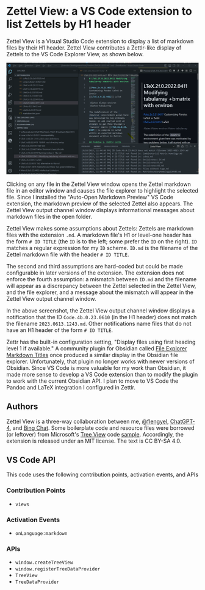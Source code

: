 # Zettel View: a VS Code extension to list Zettels by H1 header

Zettel View is a Visual Studio Code extension to display a list of markdown files by their H1 header. Zettel View contributes a Zettlr-like display of Zettels to the VS Code Explorer View, as shown below.

![Zettel View](./resources/Zettel-View.png)

Clicking on any file in the Zettel View window opens the Zettel markdown file in an editor window and causes the file explorer to highlight the selected file. Since I installed the "Auto-Open Markdown Preview" VS Code extension, the markdown preview of the selected Zettel also appears. The Zettel View output channel window displays informational messages about markdown files in the open folder.

Zettel View makes some assumptions about Zettels:
Zettels are markdown files with the extension `.md`.
A markdown file's H1 or level-one header has the form `# ID TITLE` (the `ID` is to the left; some prefer the `ID` on the right).
`ID` matches a regular expression for my `ID` scheme.
`ID.md` is the filename of the Zettel markdown file with the header `# ID TITLE`.

The second and third assumptions are hard-coded but could be made configurable in later versions of the extension. The extension does not enforce the fourth assumption: a mismatch between `ID.md` and the filename will appear as a discrepancy between the Zettel selected in the Zettel View, and the file explorer, and a message about the mismatch will appear in the Zettel View output channel window.

In the above screenshot, the Zettel View output channel window displays a notification that the ID `Code.4b.0.23.0610` (in the H1 header) does not match the filename `2023.0613.1243.md`. Other notifications name files that do not have an H1 header of the form `# ID TITLE`.

Zettr has the built-in configuration setting, "Display files using first heading level 1 if available." A community plugin for Obsidian called [File Explorer Markdown Titles](https://github.com/Dyldog/file-explorer-markdown-titles) once produced a similar display in the Obsidian file explorer. Unfortunately, that plugin no longer works with newer versions of Obsidian. Since VS Code is more valuable for my work than Obsidian, it made more sense to develop a VS Code extension than to modify the plugin to work with the current Obsidian API. I plan to move to VS Code the Pandoc and LaTeX integration I configured in Zettlr.

## Authors

Zettel View is a three-way collaboration between me, [@flengyel](https://github.com/flengyel), [ChatGPT-4](https://chat.openai.com), and [Bing Chat](https://www.bing.com/search?form=MA13FJ&q=Bing+AI&showconv=1). Some boilerplate code and resource files were borrowed (or leftover) from Microsoft's [Tree View](https://code.visualstudio.com/api/extension-guides/tree-view#extension-capabilities-articles) code [sample](https://github.com/microsoft/vscode-extension-samples/tree/main/tree-view-sample). Accordingly, the extension is released under an MIT license. The text is CC BY-SA 4.0.

## VS Code API

This code uses the following contribution points, activation events, and APIs

### Contribution Points

- `views`

### Activation Events

- `onLanguage:markdown`

### APIs

- `window.createTreeView`
- `window.registerTreeDataProvider`
- `TreeView`
- `TreeDataProvider`
